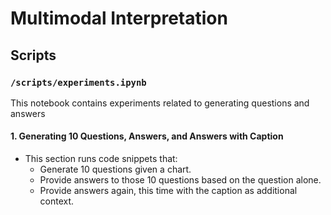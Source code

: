 # Multimodal Interpretation

## Scripts

### `/scripts/experiments.ipynb`
This notebook contains experiments related to generating questions and answers

#### 1. Generating 10 Questions, Answers, and Answers with Caption
- This section runs code snippets that:
  - Generate 10 questions given a chart.
  - Provide answers to those 10 questions based on the question alone.
  - Provide answers again, this time with the caption as additional context.